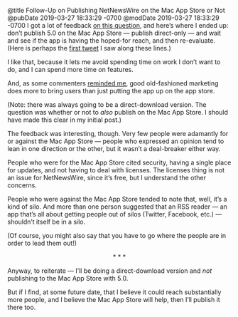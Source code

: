 @title Follow-Up on Publishing NetNewsWire on the Mac App Store or Not
@pubDate 2019-03-27 18:33:29 -0700
@modDate 2019-03-27 18:33:29 -0700
I got a lot of feedback [on this question](http://inessential.com/2019/03/26/netnewswire_on_mac_app_store_or_not_), and here’s where I ended up: don’t publish 5.0 on the Mac App Store — publish direct-only — and wait and see if the app is having the hoped-for reach, and then re-evaluate. (Here is perhaps the [first tweet](https://twitter.com/harpaa01/status/1110654293760053248) I saw along these lines.)

I like that, because it lets me avoid spending time on work I don’t want to do, and I can spend more time on features.

And, as some commenters [reminded me](https://twitter.com/djacobs/status/1110975880434802688), good old-fashioned marketing does more to bring users than just putting the app up on the app store.

(Note: there was always going to be a direct-download version. The question was whether or not to *also* publish on the Mac App Store. I should have made this clear in my initial post.)

The feedback was interesting, though. Very few people were adamantly for or against the Mac App Store — people who expressed an opinion tend to lean in one direction or the other, but it wasn’t a deal-breaker either way.

People who were for the Mac App Store cited security, having a single place for updates, and not having to deal with licenses. The licenses thing is not an issue for NetNewsWire, since it’s free, but I understand the other concerns.

People who were against the Mac App Store tended to note that, well, it’s a kind of silo. And more than one person suggested that an RSS reader — an app that’s all about getting people out of silos (Twitter, Facebook, etc.) — shouldn’t itself be in a silo.

(Of course, you might also say that you have to go where the people are in order to lead them out!)

<p style="text-align:center">* * *</p>

Anyway, to reiterate — I’ll be doing a direct-download version and *not* publishing to the Mac App Store with 5.0.

But if I find, at some future date, that I believe it could reach substantially more people, and I believe the Mac App Store will help, then I’ll publish it there too.
